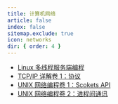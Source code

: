 ```yaml
---
title: 计算机网络
article: false
index: false
sitemap.exclude: true
icon: networks
dir: { order: 4 }
---
```


- [Linux 多线程服务端编程](linux_multi-threaded_server_programming/README.md)
- [TCP/IP 详解卷 1：协议](tcp_ip_illustrated_volume_1_the_protocols/README.md)
- [UNIX 网络编程卷 1：Scokets API](unix_network_programming_volume_1_the_sockets_networking_api/README.md)
- [UNIX 网络编程卷 2：进程间通讯](unix_network_programming_volume_2_interprocess_communications/README.md)

